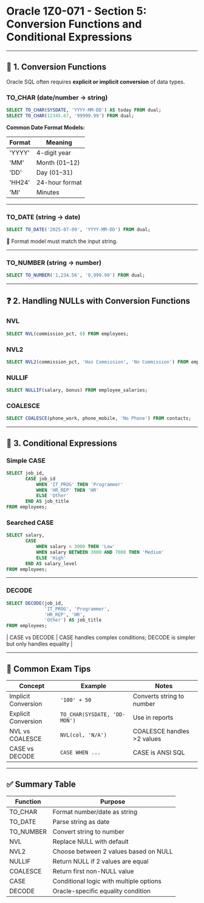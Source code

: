 # Oracle 1Z0-071 - Section 5: Conversion Functions and Conditional Expressions

---

## 🔄 1. Conversion Functions

Oracle SQL often requires **explicit or implicit conversion** of data types.

### TO_CHAR (date/number → string)

```sql
SELECT TO_CHAR(SYSDATE, 'YYYY-MM-DD') AS today FROM dual;
SELECT TO_CHAR(12345.67, '99999.99') FROM dual;
```

**Common Date Format Models:**

| Format   | Meaning        |
|----------|----------------|
| 'YYYY'   | 4-digit year   |
| 'MM'     | Month (01–12)  |
| 'DD'     | Day (01–31)    |
| 'HH24'   | 24-hour format |
| 'MI'     | Minutes        |

---

### TO_DATE (string → date)

```sql
SELECT TO_DATE('2025-07-09', 'YYYY-MM-DD') FROM dual;
```

🔸 Format model must match the input string.

---

### TO_NUMBER (string → number)

```sql
SELECT TO_NUMBER('1,234.56', '9,999.99') FROM dual;
```

---

## ❓ 2. Handling NULLs with Conversion Functions

### NVL

```sql
SELECT NVL(commission_pct, 0) FROM employees;
```

### NVL2

```sql
SELECT NVL2(commission_pct, 'Has Commission', 'No Commission') FROM employees;
```

### NULLIF

```sql
SELECT NULLIF(salary, bonus) FROM employee_salaries;
```

### COALESCE

```sql
SELECT COALESCE(phone_work, phone_mobile, 'No Phone') FROM contacts;
```

---

## 🔀 3. Conditional Expressions

### Simple CASE

```sql
SELECT job_id,
       CASE job_id
           WHEN 'IT_PROG' THEN 'Programmer'
           WHEN 'HR_REP' THEN 'HR'
           ELSE 'Other'
       END AS job_title
FROM employees;
```

### Searched CASE

```sql
SELECT salary,
       CASE
           WHEN salary < 3000 THEN 'Low'
           WHEN salary BETWEEN 3000 AND 7000 THEN 'Medium'
           ELSE 'High'
       END AS salary_level
FROM employees;
```

---

### DECODE

```sql
SELECT DECODE(job_id,
              'IT_PROG', 'Programmer',
              'HR_REP', 'HR',
              'Other') AS job_title
FROM employees;
```

| CASE vs DECODE | CASE handles complex conditions; DECODE is simpler but only handles equality |

---

## 🧪 Common Exam Tips

| Concept          | Example               | Notes                      |
|------------------|------------------------|-----------------------------|
| Implicit Conversion | `'100' + 50`         | Converts string to number   |
| Explicit Conversion | `TO_CHAR(SYSDATE, 'DD-MON')` | Use in reports |
| NVL vs COALESCE  | `NVL(col, 'N/A')`      | COALESCE handles >2 values  |
| CASE vs DECODE   | `CASE WHEN ...`        | CASE is ANSI SQL            |

---

## ✅ Summary Table

| Function     | Purpose                                 |
|--------------|------------------------------------------|
| TO_CHAR      | Format number/date as string             |
| TO_DATE      | Parse string as date                     |
| TO_NUMBER    | Convert string to number                 |
| NVL          | Replace NULL with default                |
| NVL2         | Choose between 2 values based on NULL    |
| NULLIF       | Return NULL if 2 values are equal        |
| COALESCE     | Return first non-NULL value              |
| CASE         | Conditional logic with multiple options  |
| DECODE       | Oracle-specific equality condition       |
